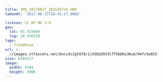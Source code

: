 ```yaml
---
title: IMG_20170817_203526726_HDR
takenAt: '2017-08-17T18:35:27.000Z'

license: CC BY-ND 3.0
geo:
  lat: 63.415044
  lng: 10.236238
tags:
  - Trondheim
url: >-
  //images.ctfassets.net/bncv3c2gt878/1jVdGSd5V3lff5bDHz3KuU/94fc5e655f47aeaf3db59c7cae76a380/img_20170817_203526726_hdr_36635718535_o
size: 6104227
image:
  width: 5344
  height: 3006
---
```

